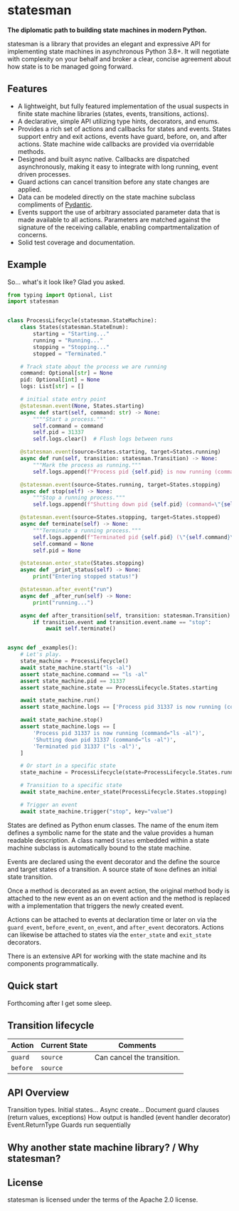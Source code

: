 # statesman

**The diplomatic path to building state machines in modern Python.**

statesman is a library that provides an elegant and expressive API for
implementing state machines in asynchronous Python 3.8+. It will negotiate
with complexity on your behalf and broker a clear, concise agreement about
how state is to be managed going forward.

## Features

* A lightweight, but fully featured implementation of the usual suspects in
  finite state machine libraries (states, events, transitions, actions).
* A declarative, simple API utilizing type hints, decorators, and enums.
* Provides a rich set of actions and callbacks for states and events. States
  support entry and exit actions, events have guard, before, on, and after
  actions. State machine wide callbacks are provided via overridable methods.
* Designed and built async native. Callbacks are dispatched asynchronously,
  making it easy to integrate with long running, event driven processes.
* Guard actions can cancel transition before any state changes are applied.
* Data can be modeled directly on the state machine subclass compliments of
  [Pydantic](https://pydantic-docs.helpmanual.io/).
* Events support the use of arbitrary associated parameter data that is made
  available to all actions. Parameters are matched against the signature of the
  receiving callable, enabling compartmentalization of concerns.
* Solid test coverage and documentation.

## Example

So... what's it look like? Glad you asked.

```python
from typing import Optional, List
import statesman


class ProcessLifecycle(statesman.StateMachine):
    class States(statesman.StateEnum):
        starting = "Starting..."
        running = "Running..."
        stopping = "Stopping..."
        stopped = "Terminated."

    # Track state about the process we are running
    command: Optional[str] = None
    pid: Optional[int] = None
    logs: List[str] = []

    # initial state entry point
    @statesman.event(None, States.starting)
    async def start(self, command: str) -> None:
        """"Start a process."""
        self.command = command
        self.pid = 31337
        self.logs.clear()  # Flush logs between runs

    @statesman.event(source=States.starting, target=States.running)
    async def run(self, transition: statesman.Transition) -> None:
        """Mark the process as running."""
        self.logs.append(f"Process pid {self.pid} is now running (command=\"{self.command}\")")

    @statesman.event(source=States.running, target=States.stopping)
    async def stop(self) -> None:
        """Stop a running process."""
        self.logs.append(f"Shutting down pid {self.pid} (command=\"{self.command}\")")

    @statesman.event(source=States.stopping, target=States.stopped)
    async def terminate(self) -> None:
        """Terminate a running process."""
        self.logs.append(f"Terminated pid {self.pid} (\"{self.command}\")")
        self.command = None
        self.pid = None

    @statesman.enter_state(States.stopping)
    async def _print_status(self) -> None:
        print("Entering stopped status!")

    @statesman.after_event("run")
    async def _after_run(self) -> None:
        print("running...")

    async def after_transition(self, transition: statesman.Transition) -> None:
        if transition.event and transition.event.name == "stop":
            await self.terminate()


async def _examples():
    # Let's play.
    state_machine = ProcessLifecycle()
    await state_machine.start("ls -al")
    assert state_machine.command == "ls -al"
    assert state_machine.pid == 31337
    assert state_machine.state == ProcessLifecycle.States.starting

    await state_machine.run()
    assert state_machine.logs == ['Process pid 31337 is now running (command="ls -al")']

    await state_machine.stop()
    assert state_machine.logs == [
        'Process pid 31337 is now running (command="ls -al")',
        'Shutting down pid 31337 (command="ls -al")',
        'Terminated pid 31337 ("ls -al")',
    ]

    # Or start in a specific state
    state_machine = ProcessLifecycle(state=ProcessLifecycle.States.running)

    # Transition to a specific state
    await state_machine.enter_state(ProcessLifecycle.States.stopping)

    # Trigger an event
    await state_machine.trigger("stop", key="value")
```

States are defined as Python enum classes. The name of the enum item defines a
symbolic name for the state and the value provides a human readable description.
A class named `States` embedded within a state machine subclass is automatically
bound to the state machine.

Events are declared using the event decorator and the define the source and
target states of a transition. A source state of `None` defines an initial state
transition.

Once a method is decorated as an event action, the original method body is
attached to the new event as an on event action and the method is replaced with
a implementation that triggers the newly created event.

Actions can be attached to events at declaration time or later on via the
`guard_event`, `before_event`, `on_event`, and `after_event` decorators. Actions
can likewise be attached to states via the `enter_state` and `exit_state`
decorators.

There is an extensive API for working with the state machine and its components
programmatically.

## Quick start

Forthcoming after I get some sleep.

## Transition lifecycle

| Action | Current State | Comments |
|--------|---------------|----------|
| `guard` | `source`     | Can cancel the transition. |
| `before` | `source`

## API Overview

Transition types. Initial states...
Async create...
Document guard clauses (return values, exceptions)
How output is handled (event handler decorator)
Event.ReturnType
Guards run sequentially

## Why another state machine library? / Why statesman?

## License

statesman is licensed under the terms of the Apache 2.0 license.
